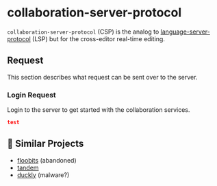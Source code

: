 # collaboration-server-protocol

`collaboration-server-protocol` (CSP) is the analog to [language-server-protocol][]
(LSP) but for the cross-editor real-time editing.

## Request

This section describes what request can be sent over to the server.

### Login Request

Login to the server to get started with the collaboration services.

```json
test
```

## 📁 Similar Projects

- [floobits](https://floobits.com/) (abandoned)
- [tandem](https://github.com/typeintandem/tandem)
- [duckly](https://duckly.com/) (malware?)

<!-- Links -->

[language-server-protocol]: https://github.com/microsoft/language-server-protocol
